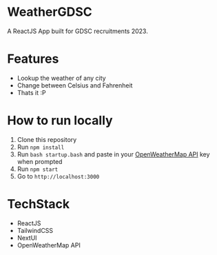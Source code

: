 # WeatherGDSC
A ReactJS App built for GDSC recruitments 2023.

# Features
- Lookup the weather of any city
- Change between Celsius and Fahrenheit
- Thats it \:P 

# How to run locally
1. Clone this repository
2. Run `npm install`
3. Run `bash startup.bash` and paste in your [OpenWeatherMap API](https://openweathermap.org/api) key when prompted
4. Run `npm start`
5. Go to `http://localhost:3000`

# TechStack
- ReactJS
- TailwindCSS
- NextUI
- OpenWeatherMap API